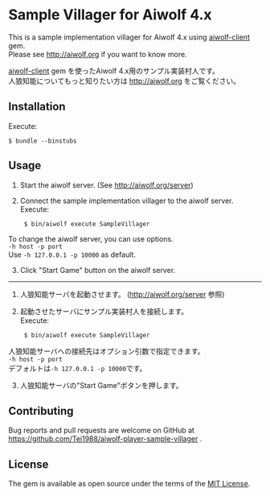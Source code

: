 # Sample Villager for Aiwolf 4.x

This is a sample implementation villager for Aiwolf 4.x using [aiwolf-client](https://github.com/Tei1988/aiwolf-client-ruby) gem.  
Please see http://aiwolf.org if you want to know more.

[aiwolf-client](https://github.com/Tei1988/aiwolf-client-ruby) gem を使ったAiwolf 4.x用のサンプル実装村人です。  
人狼知能についてもっと知りたい方は http://aiwolf.org をご覧ください。


## Installation

Execute:

    $ bundle --binstubs

## Usage

1. Start the aiwolf server. (See http://aiwolf.org/server)

2. Connect the sample implementation villager to the aiwolf server.  
Execute:

        $ bin/aiwolf execute SampleVillager

  To change the aiwolf server, you can use options.  
  `-h host -p port`  
  Use `-h 127.0.0.1 -p 10000` as default.

3. Click "Start Game" button on the aiwolf server.

-----

1. 人狼知能サーバを起動させます。 (http://aiwolf.org/server 参照)

2. 起動させたサーバにサンプル実装村人を接続します。  
  Execute:

        $ bin/aiwolf execute SampleVillager

  人狼知能サーバへの接続先はオプション引数で指定できます。  
  `-h host -p port`  
  デフォルトは`-h 127.0.0.1 -p 10000`です。

3. 人狼知能サーバの"Start Game"ボタンを押します。


## Contributing

Bug reports and pull requests are welcome on GitHub at https://github.com/Tei1988/aiwolf-player-sample-villager .

## License

The gem is available as open source under the terms of the [MIT License](http://opensource.org/licenses/MIT).

